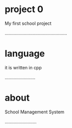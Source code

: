 
# project 0

My first school project

.................................................
# language
it is written in cpp

........................
# about 

School Management System

.........................